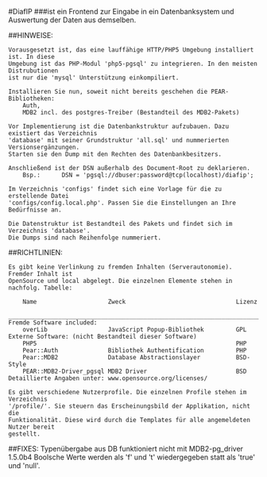 #DiafIP
###ist ein Frontend zur Eingabe in ein Datenbanksystem und Auswertung der Daten aus demselben.

##HINWEISE:

    Vorausgesetzt ist, das eine lauffähige HTTP/PHP5 Umgebung installiert ist. In diese
    Umgebung ist das PHP-Modul 'php5-pgsql' zu integrieren. In den meisten Distrubutionen
    ist nur die 'mysql' Unterstützung einkompiliert.

    Installieren Sie nun, soweit nicht bereits geschehen die PEAR-Bibliotheken:
        Auth,
        MDB2 incl. des postgres-Treiber (Bestandteil des MDB2-Pakets)

    Vor Implementierung ist die Datenbankstruktur aufzubauen. Dazu existiert das Verzeichnis
    'database' mit seiner Grundstruktur 'all.sql' und nummerierten Versionsergänzungen.
    Starten sie den Dump mit den Rechten des Datenbankbesitzers.

    Anschließend ist der DSN außerhalb des Document-Root zu deklarieren.
        Bsp.:      DSN = 'pgsql://dbuser:password@tcp(localhost)/diafip';

    Im Verzeichnis 'configs' findet sich eine Vorlage für die zu erstellende Datei
    'configs/config.local.php'. Passen Sie die Einstellungen an Ihre Bedürfnisse an.

    Die Datenstruktur ist Bestandteil des Pakets und findet sich im Verzeichnis 'database'.
    Die Dumps sind nach Reihenfolge nummeriert.


##RICHTLINIEN:

    Es gibt keine Verlinkung zu fremden Inhalten (Serverautonomie). Fremder Inhalt ist
    OpenSource und local abgelegt. Die einzelnen Elemente stehen in nachfolg. Tabelle:

        Name                    Zweck                               Lizenz
        _________________________________________________________________________________
    Fremde Software included:
        overLib                 JavaScript Popup-Bibliothek         GPL
    Externe Software: (nicht Bestandteil dieser Software)
        PHP5                                                        PHP
        Pear::Auth              Bibliothek Authentification         PHP
        Pear::MDB2              Database Abstractionslayer          BSD-Style
        PEAR::MDB2-Driver_pgsql MDB2 Driver                         BSD
    Detaillierte Angaben unter: www.opensource.org/licenses/

    Es gibt verschiedene Nutzerprofile. Die einzelnen Profile stehen im Verzeichnis
    '/profile/'. Sie steuern das Erscheinungsbild der Applikation, nicht die
    Funktionalität. Diese wird durch die Templates für alle angemeldeten Nutzer bereit
    gestellt.

##FIXES:
Typenübergabe aus DB funktioniert nicht mit MDB2-pg_driver 1.5.0b4
Boolsche Werte werden als 'f' und 't' wiedergegeben statt als 'true' und 'null'.
